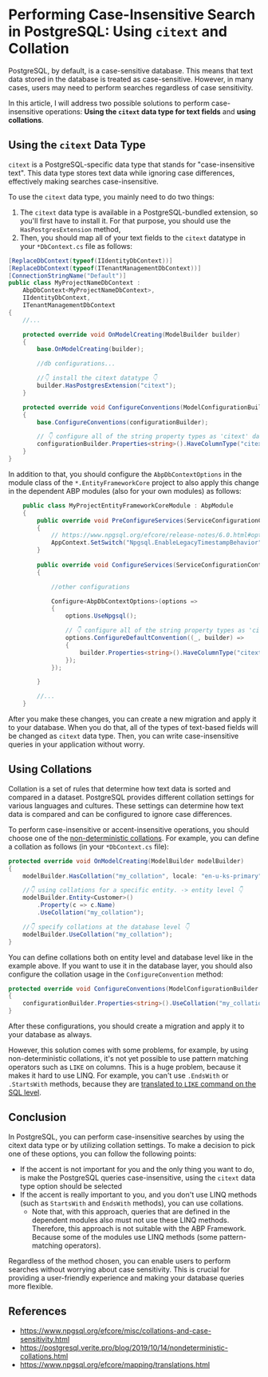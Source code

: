 # Performing Case-Insensitive Search in PostgreSQL: Using `citext` and Collation

PostgreSQL, by default, is a case-sensitive database. This means that text data stored in the database is treated as case-sensitive. However, in many cases, users may need to perform searches regardless of case sensitivity.

In this article, I will address two possible solutions to perform case-insensitive operations: **Using the `citext` data type for text fields** and **using collations**.

## Using the `citext` Data Type

`citext` is a PostgreSQL-specific data type that stands for "case-insensitive text". This data type stores text data while ignoring case differences, effectively making searches case-insensitive.

To use the `citext` data type, you mainly need to do two things:

1. The `citext` data type is available in a PostgreSQL-bundled extension, so you'll first have to install it. For that purpose, you should use the `HasPostgresExtension` method,
2. Then, you should map all of your text fields to the `citext` datatype in your `*DbContext.cs` file as follows:

```csharp
[ReplaceDbContext(typeof(IIdentityDbContext))]
[ReplaceDbContext(typeof(ITenantManagementDbContext))]
[ConnectionStringName("Default")]
public class MyProjectNameDbContext :
    AbpDbContext<MyProjectNameDbContext>,
    IIdentityDbContext,
    ITenantManagementDbContext
{
    //...

    protected override void OnModelCreating(ModelBuilder builder)
    {
        base.OnModelCreating(builder);

        //db configurations...

        //👇 install the citext datatype 👇
        builder.HasPostgresExtension("citext");
    }

    protected override void ConfigureConventions(ModelConfigurationBuilder configurationBuilder)
    {
        base.ConfigureConventions(configurationBuilder);

        // 👇 configure all of the string property types as 'citext' data type 👇
        configurationBuilder.Properties<string>().HaveColumnType("citext");
    }    
}
```

In addition to that, you should configure the `AbpDbContextOptions` in the module class of the `*.EntityFrameworkCore` project to also apply this change in the dependent ABP modules (also for your own modules) as follows:

```csharp
    public class MyProjectEntityFrameworkCoreModule : AbpModule
    {
        public override void PreConfigureServices(ServiceConfigurationContext context)
        {
            // https://www.npgsql.org/efcore/release-notes/6.0.html#opting-out-of-the-new-timestamp-mapping-logic
            AppContext.SetSwitch("Npgsql.EnableLegacyTimestampBehavior", true);
        }
        
        public override void ConfigureServices(ServiceConfigurationContext context)
        {

            //other configurations

            Configure<AbpDbContextOptions>(options =>
            {
                options.UseNpgsql();

                // 👇 configure all of the string property types as 'citext' data type for all of the dependent modules 👇
                options.ConfigureDefaultConvention((_, builder) =>
                {
                    builder.Properties<string>().HaveColumnType("citext");
                });
            });

        }

        //...
    }
```
 
After you make these changes, you can create a new migration and apply it to your database. When you do that, all of the types of text-based fields will be changed as `citext` data type. Then, you can write case-insensitive queries in your application without worry.

## Using Collations

Collation is a set of rules that determine how text data is sorted and compared in a dataset. PostgreSQL provides different collation settings for various languages and cultures. These settings can determine how text data is compared and can be configured to ignore case differences.

To perform case-insensitive or accent-insensitive operations, you should choose one of the [non-deterministic collations](https://postgresql.verite.pro/blog/2019/10/14/nondeterministic-collations.html). For example, you can define a collation as follows (in your `*DbContext.cs` file):

```csharp
protected override void OnModelCreating(ModelBuilder modelBuilder)
{
    modelBuilder.HasCollation("my_collation", locale: "en-u-ks-primary", provider: "icu", deterministic: false);

    //👇 using collations for a specific entity. -> entity level 👇
    modelBuilder.Entity<Customer>()
        .Property(c => c.Name)
        .UseCollation("my_collation");

    //👇 specify collations at the database level 👇
    modelBuilder.UseCollation("my_collation");
}
```

You can define collations both on entity level and database level like in the example above. If you want to use it in the database layer, you should also configure the collation usage in the `ConfigureConvention` method:

```csharp
protected override void ConfigureConventions(ModelConfigurationBuilder configurationBuilder)
{
    configurationBuilder.Properties<string>().UseCollation("my_collation");
}
```

After these configurations, you should create a migration and apply it to your database as always. 

However, this solution comes with some problems, for example, by using non-deterministic collations, it's not yet possible to use pattern matching operators such as `LIKE` on columns. This is a huge problem, because it makes it hard to use LINQ. For example, you can't use `.EndsWith` or `.StartsWith` methods, because they are [translated to `LIKE` command on the SQL level](https://www.npgsql.org/efcore/mapping/translations.html).

## Conclusion

In PostgreSQL, you can perform case-insensitive searches by using the citext data type or by utilizing collation settings. To make a decision to pick one of these options, you can follow the following points:

* If the accent is not important for you and the only thing you want to do, is make the PostgreSQL queries case-insensitive, using the `citext` data type option should be selected
* If the accent is really important to you, and you don't use LINQ methods (such as `StartsWith` and `EndsWith` methods), you can use collations. 
  * Note that, with this approach, queries that are defined in the dependent modules also must not use these LINQ methods. Therefore, this approach is not suitable with the ABP Framework. Because some of the modules use LINQ methods (some pattern-matching operators).

Regardless of the method chosen, you can enable users to perform searches without worrying about case sensitivity. This is crucial for providing a user-friendly experience and making your database queries more flexible.

## References

* https://www.npgsql.org/efcore/misc/collations-and-case-sensitivity.html
* https://postgresql.verite.pro/blog/2019/10/14/nondeterministic-collations.html
* https://www.npgsql.org/efcore/mapping/translations.html
